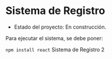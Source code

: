 <h1> Sistema de Registro</h1>

- Estado del proyecto: En construcción.

Para ejecutar el sistema, se debe poner:

```npm install react```
Sistema de Registro 2
